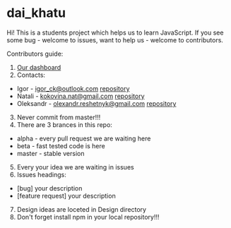 # dai_khatu 

Hi! This is a students project which helps us to learn JavaScript. If you see some bug - welcome to issues, want to help us - welcome to contributors.

Contributors guide:

1. [Our dashboard](https://trello.com/dai_khatuteam)
2. Contacts:
  * Igor - igor_ck@outlook.com [repository](https://github.com/IgorHordiichuk)
  * Natali - kokovina.nat@gmail.com [repository](https://github.com/NataliKokovina)
  * Oleksandr - olexandr.reshetnyk@gmail.com [repository](https://github.com/reshetnyk)
3. Never commit from master!!!
4. There are 3 brances in this repo:
  * alpha - every pull request we are waiting here
  * beta - fast tested code is here
  * master - stable version
 5. Every your idea we are waiting in issues
 6. Issues headings:
  * [bug] your description
  * [feature request] your description
 7. Design ideas are loceted in Design directory
 8. Don't forget install npm in your local repository!!!